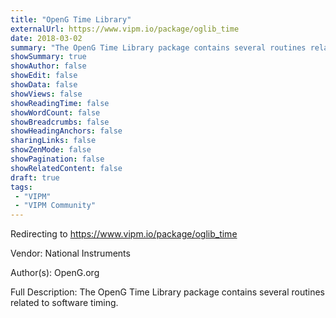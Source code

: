 ```yaml
---
title: "OpenG Time Library"
externalUrl: https://www.vipm.io/package/oglib_time
date: 2018-03-02
summary: "The OpenG Time Library package contains several routines related to software timing."
showSummary: true
showAuthor: false
showEdit: false
showData: false
showViews: false
showReadingTime: false
showWordCount: false
showBreadcrumbs: false
showHeadingAnchors: false
sharingLinks: false
showZenMode: false
showPagination: false
showRelatedContent: false
draft: true
tags:
 - "VIPM"
 - "VIPM Community"
---
```


Redirecting to https://www.vipm.io/package/oglib_time

Vendor: National Instruments

Author(s): OpenG.org
 
Full Description:
The OpenG Time Library package contains several routines related to software timing.